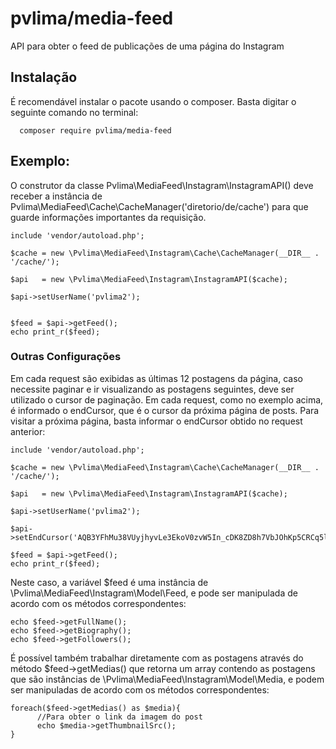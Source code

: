 # pvlima/media-feed

API para obter o feed de publicações de uma página do Instagram

## Instalação

   É recomendável instalar o pacote usando o composer. Basta digitar o seguinte comando no terminal:
      
      composer require pvlima/media-feed


## Exemplo:

   O construtor da classe Pvlima\MediaFeed\Instagram\InstagramAPI() deve receber a instância de Pvlima\MediaFeed\Cache\CacheManager('diretorio/de/cache') para que guarde informações importantes da requisição.

    include 'vendor/autoload.php';

    $cache = new \Pvlima\MediaFeed\Instagram\Cache\CacheManager(__DIR__ . '/cache/');
    
    $api   = new \Pvlima\MediaFeed\Instagram\InstagramAPI($cache);
    
    $api->setUserName('pvlima2');

    
    $feed = $api->getFeed();
    echo print_r($feed);
    
   ### Outras Configurações

   Em cada request são exibidas as últimas 12 postagens da página, caso necessite paginar e ir visualizando as postagens seguintes, deve ser utilizado o cursor de paginação. Em cada request, como no exemplo acima, é informado o endCursor, que é o cursor da próxima página de posts. Para visitar a próxima página, basta informar o endCursor obtido no request anterior:
   
    include 'vendor/autoload.php';

    $cache = new \Pvlima\MediaFeed\Instagram\Cache\CacheManager(__DIR__ . '/cache/');
    
    $api   = new \Pvlima\MediaFeed\Instagram\InstagramAPI($cache);
    
    $api->setUserName('pvlima2');
    
    $api->setEndCursor('AQB3YFhMu38VUyjhyvLe3EkoV0zvW5In_cDK8ZD8h7VbJOhKp5CRCq5lsXJJ2fjsubA');
    
    $feed = $api->getFeed();
    echo print_r($feed);

   Neste caso, a variável $feed é uma instância de \Pvlima\MediaFeed\Instagram\Model\Feed, e pode ser manipulada de acordo com os métodos correspondentes:

    echo $feed->getFullName();
    echo $feed->getBiography();
    echo $feed->getFollowers();

   É possível também trabalhar diretamente com as postagens através do método $feed->getMedias() que retorna um array contendo as postagens que são instâncias de \Pvlima\MediaFeed\Instagram\Model\Media, e podem ser manipuladas de acordo com os métodos correspondentes:

    foreach($feed->getMedias() as $media){
          //Para obter o link da imagem do post
          echo $media->getThumbnailSrc();
    }
